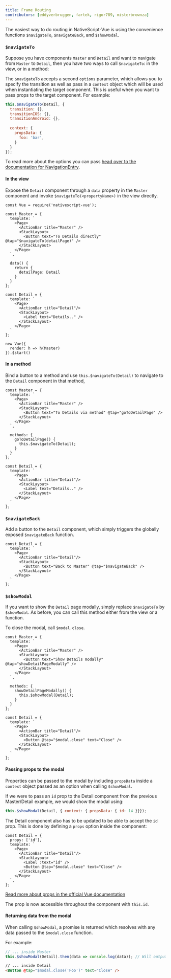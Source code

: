 ```yaml
---
title: Frame Routing
contributors: [eddyverbruggen, fartek, rigor789, misterbrownza]
---
```


The easiest way to do routing in NativeScript-Vue is using the convenience functions
`$navigateTo`, `$navigateBack`, and `$showModal`.

### `$navigateTo`

Suppose you have components `Master` and `Detail` and want to navigate from `Master` to `Detail`,
then you have two ways to call `$navigateTo`: in the view, or in a method:

The `$navigateTo` accepts a second `options` parameter, which allows you to specify the transition as well as pass in a `context` object which will be used when instantiating the target component. This is useful when you want to pass props to the target component. For example: 

```js
this.$navigateTo(Detail, {
  transition: {},
  transitionIOS: {},
  transitionAndroid: {},
  
  context: {
    propsData: {
      foo: 'bar',
    }
  }
});
```

To read more about the options you can pass [head over to the documentation for NavigationEntry](https://docs.nativescript.org/api-reference/interfaces/_ui_frame_.navigationentry).

#### In the view

Expose the `Detail` component through a `data` property in the `Master` component and invoke `$navigateTo(<propertyName>)` in the view directly. 

```vue
const Vue = require('nativescript-vue');

const Master = {
  template: `
    <Page>
      <ActionBar title="Master" />
      <StackLayout>
        <Button text="To Details directly" @tap="$navigateTo(detailPage)" />
      </StackLayout>
    </Page>
  `,

  data() {
    return {
      detailPage: Detail
    }
  }
};

const Detail = {
  template: `
    <Page>
      <ActionBar title="Detail"/>
      <StackLayout>
        <Label text="Details.." />
      </StackLayout>
    </Page>
  `
};

new Vue({
  render: h => h(Master)
}).$start()
```

#### In a method

Bind a button to a method and use `this.$navigateTo(Detail)` to navigate to the `Detail` component in that method,

```vue
const Master = {
  template: `
    <Page>
      <ActionBar title="Master" />
      <StackLayout>
        <Button text="To Details via method" @tap="goToDetailPage" />
      </StackLayout>
    </Page>
  `,

  methods: {
    goToDetailPage() {
      this.$navigateTo(Detail);
    }
  }
};

const Detail = {
  template: `
    <Page>
      <ActionBar title="Detail"/>
      <StackLayout>
        <Label text="Details.." />
      </StackLayout>
    </Page>
  `
};
```

### `$navigateBack`

Add a button to the `Detail` component, which simply triggers the globally exposed `$navigateBack` function.

```vue
const Detail = {
  template: `
    <Page>
      <ActionBar title="Detail"/>
      <StackLayout>
        <Button text="Back to Master" @tap="$navigateBack" />
      </StackLayout>
    </Page>
  `
};
```

### `$showModal`

If you want to show the `Detail` page modally, simply replace `$navigateTo` by `$showModal`.
As before, you can call this method either from the view or a function.

To close the modal, call `$modal.close`.

```vue
const Master = {
  template: `
    <Page>
      <ActionBar title="Master" />
      <StackLayout>
        <Button text="Show Details modally" @tap="showDetailPageModally" />
      </StackLayout>
    </Page>
  `,

  methods: {
    showDetailPageModally() {
      this.$showModal(Detail);
    }
  }
};

const Detail = {
  template: `
    <Page>
      <ActionBar title="Detail"/>
      <StackLayout>
        <Button @tap="$modal.close" text="Close" />                    
      </StackLayout>
    </Page>
  `
};
```

#### Passing props to the modal

Properties can be passed to the modal by including `propsData` inside a `context` object passed as an option when calling `$showModal`.

If we were to pass an `id` prop to the Detail component from the previous Master/Detail example, we would show the modal using:

```js
this.$showModal(Detail, { context: { propsData: { id: 14 }}});
```

The Detail component also has to be updated to be able to accept the `id` prop. This is done by defining a `props` option inside the component:

```vue
const Detail = {
  props: ['id'],
  template: `
    <Page>
      <ActionBar title="Detail"/>
      <StackLayout>
        <Label :text="id" />
        <Button @tap="$modal.close" text="Close" />                    
      </StackLayout>
    </Page>
  `,
};
```

[Read more about props in the official Vue documentation](https://vuejs.org/v2/guide/components-props.html)

The prop is now accessible throughout the component with `this.id`.

#### Returning data from the modal

When calling `$showModal`, a promise is returned which resolves with any data passed to the `$modal.close` function.

For example:

```js
// ... inside Master
this.$showModal(Detail).then(data => console.log(data)); // Will output 'Foo'
```

```html
// ... inside Detail
<Button @tap="$modal.close('Foo')" text="Close" />    
```
